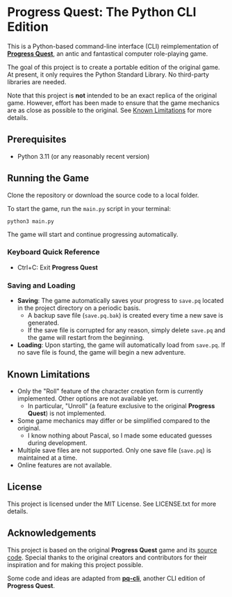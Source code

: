 # Progress Quest: The Python CLI Edition

This is a Python-based command-line interface (CLI) reimplementation of [**Progress Quest**](http://progressquest.com/), an antic and fantastical computer role-playing game.

The goal of this project is to create a portable edition of the original game. At present, it only requires the Python Standard Library. No third-party libraries are needed.

Note that this project is **not** intended to be an exact replica of the original game. However, effort has been made to ensure that the game mechanics are as close as possible to the original. See [Known Limitations](#known-limitations) for more details.

## Prerequisites

- Python 3.11 (or any reasonably recent version)

## Running the Game

Clone the repository or download the source code to a local folder.

To start the game, run the `main.py` script in your terminal:

```
python3 main.py
```

The game will start and continue progressing automatically.

### Keyboard Quick Reference

- Ctrl+C: Exit **Progress Quest**

### Saving and Loading

- **Saving**: The game automatically saves your progress to `save.pq` located in the project directory on a periodic basis.
    - A backup save file (`save.pq.bak`) is created every time a new save is generated.
    - If the save file is corrupted for any reason, simply delete `save.pq` and the game will restart from the beginning.
- **Loading**: Upon starting, the game will automatically load from `save.pq`. If no save file is found, the game will begin a new adventure.

## Known Limitations

- Only the "Roll" feature of the character creation form is currently implemented. Other options are not available yet.
    - In particular, "Unroll" (a feature exclusive to the original **Progress Quest**) is not implemented.
- Some game mechanics may differ or be simplified compared to the original.
    - I know nothing about Pascal, so I made some educated guesses during development.
- Multiple save files are not supported. Only one save file (`save.pq`) is maintained at a time.
- Online features are not available.

## License

This project is licensed under the MIT License. See LICENSE.txt for more details.

## Acknowledgements

This project is based on the original **Progress Quest** game and its [source code](https://bitbucket.org/grumdrig/pq/). Special thanks to the original creators and contributors for their inspiration and for making this project possible.

Some code and ideas are adapted from [**pq-cli**](https://github.com/rr-/pq-cli), another CLI edition of **Progress Quest**.
